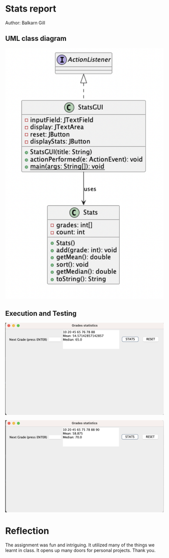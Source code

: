 # Stats report
Author: Balkarn Gill

## UML class diagram

![alt text](Stats_UML.png "UML Diagram")

## Execution and Testing

![alt text](Stats_proof_1.png "GUI Output")

![alt text](Stats_proof_2.png "GUI Output")

# Reflection

The assignment was fun and intriguing. It utilized many of the things we learnt in class. It opens up many doors for personal projects. Thank you.
